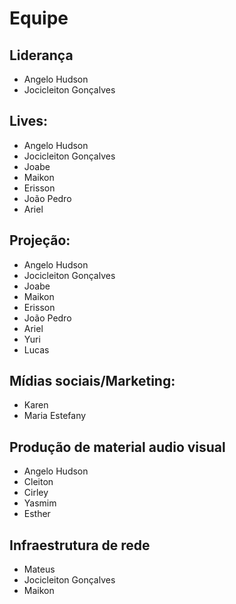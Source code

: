 # Equipe

## Liderança

- Angelo Hudson
- Jocicleiton Gonçalves

## Lives:

- Angelo Hudson
- Jocicleiton Gonçalves
- Joabe
- Maikon
- Erisson
- João Pedro
- Ariel

## Projeção:

- Angelo Hudson
- Jocicleiton Gonçalves
- Joabe
- Maikon
- Erisson
- João Pedro
- Ariel
- Yuri
- Lucas

## Mídias sociais/Marketing:

- Karen
- Maria Estefany

## Produção de material audio visual

- Angelo Hudson
- Cleiton
- Cirley
- Yasmim
- Esther

## Infraestrutura de rede

- Mateus
- Jocicleiton Gonçalves
- Maikon
